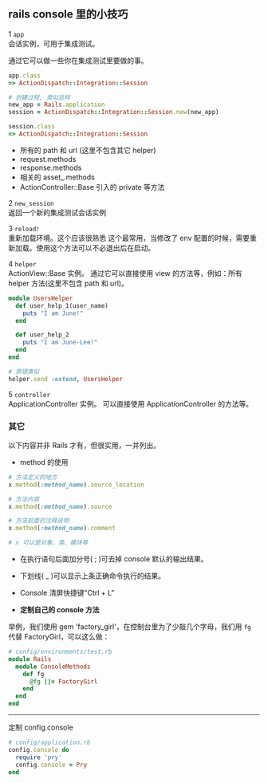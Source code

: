## rails console 里的小技巧

1 `app`  
会话实例，可用于集成测试。

通过它可以做一些你在集成测试里要做的事。

```ruby
app.class
=> ActionDispatch::Integration::Session

# 创建过程, 类似这样
new_app = Rails.application
session = ActionDispatch::Integration::Session.new(new_app)

session.class
=> ActionDispatch::Integration::Session
```

- 所有的 path 和 url (这里不包含其它 helper)
- request.methods
- response.methods
- 相关的 asset_.methods
- ActionController::Base 引入的 private 等方法

2 `new_session`  
返回一个新的集成测试会话实例

3 `reload!`  
重新加载环境。这个应该很熟悉
这个最常用，当修改了 env 配置的时候，需要重新加载。使用这个方法可以不必退出后在启动。

4 `helper`  
ActionView::Base 实例。
通过它可以直接使用 view 的方法等，例如：所有 helper 方法(这里不包含 path 和 url)。

```ruby
module UsersHelper
  def user_help_1(user_name)
    puts "I am June!"
  end

  def user_help_2
    puts "I am June-Lee!"
  end
end

# 原理类似
helper.send :extend, UsersHelper
```

5 `controller`  
ApplicationController 实例。
可以直接使用 ApplicationController 的方法等。

### 其它

以下内容并非 Rails 才有，但很实用，一并列出。

- method 的使用

```ruby
# 方法定义的地方
x.method(:method_name).source_location

# 方法内容
x.method(:method_name).source

# 方法前面的注释说明
x.method(:method_name).comment

# x 可以是对象、类、模块等
```

- 在执行语句后面加分号( ; )可去掉 console 默认的输出结果。

- 下划线( _ )可以显示上条正确命令执行的结果。

- Console 清屏快捷键"Ctrl + L"

- **定制自己的 console 方法**

举例，我们使用 gem 'factory_girl'，在控制台里为了少敲几个字母，我们用 `fg` 代替 FactoryGirl，可以这么做：

```ruby
# config/environments/test.rb
module Rails
  module ConsoleMethods
    def fg
      @fg ||= FactoryGirl
    end
  end
end
```

---

定制 config.console

```ruby
# config/application.rb
config.console do
  require 'pry'
  config.console = Pry
end
```
